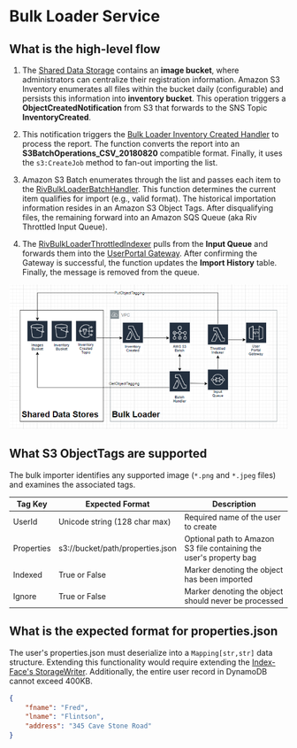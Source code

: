 # Bulk Loader Service

## What is the high-level flow

1. The [Shared Data Storage](../storage) contains an **image bucket**, where administrators can centralize their registration information.  Amazon S3 Inventory enumerates all files within the bucket daily (configurable) and persists this information into **inventory bucket**.  This operation triggers a **ObjectCreatedNotification** from S3 that forwards to the SNS Topic **InventoryCreated**.

1. This notification triggers the [Bulk Loader Inventory Created Handler](inventory_created.py) to process the report.  The function converts the report into an **S3BatchOperations_CSV_20180820** compatible format.  Finally, it uses the `s3:CreateJob` method to fan-out importing the list.

1. Amazon S3 Batch enumerates through the list and passes each item to the [RivBulkLoaderBatchHandler](batch_handler.py).  This function determines the current item qualifies for import (e.g., valid format).  The historical importation information resides in an Amazon S3 Object Tags.  After disqualifying files, the remaining forward into an Amazon SQS Queue (aka Riv Throttled Input Queue). 

1. The [RivBulkLoaderThrottledIndexer](throttled_indexer.py) pulls from the **Input Queue** and forwards them into the [UserPortal Gateway](../userportal/gateway).  After confirming the Gateway is successful, the function updates the **Import History** table.  Finally, the message is removed from the queue.

![abstract.png](abstract.png)

## What S3 ObjectTags are supported

The bulk importer identifies any supported image (`*.png` and `*.jpeg` files) and examines the associated tags.


| Tag Key | Expected Format | Description|
|---------|-----------------|------------|
| UserId | Unicode string (128 char max) | Required name of the user to create |
| Properties  | s3://bucket/path/properties.json| Optional path to Amazon S3 file containing the user's property bag
| Indexed | True or False  | Marker denoting the object has been imported |
| Ignore | True or False | Marker denoting the object should never be processed |

## What is the expected format for properties.json

The user's properties.json must deserialize into a `Mapping[str,str]` data structure.  Extending this functionality would require extending the [Index-Face's StorageWriter](../../src/rekognition/index-faces/storage.py).  Additionally, the entire user record in DynamoDB cannot exceed 400KB.

```json
{
    "fname": "Fred",
    "lname": "Flintson",
    "address": "345 Cave Stone Road"
}
```
